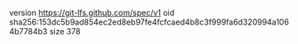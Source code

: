 version https://git-lfs.github.com/spec/v1
oid sha256:153dc5b9ad854ec2ed8eb97fe4fcfcaed4b8c3f999fa6d320994a1064b7784b3
size 378
